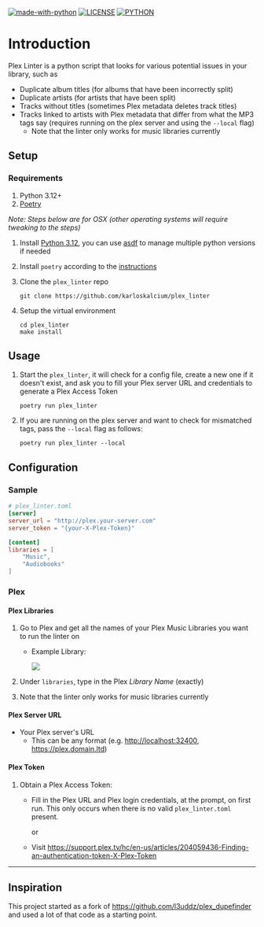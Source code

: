[![made-with-python](https://img.shields.io/badge/Made%20with-Python-blue.svg?style=flat-square)](https://www.python.org/)
[![LICENSE](https://img.shields.io/badge/license-MIT-blue.svg)](https://raw.githubusercontent.com/karloskalcium/md2enex/master/LICENSE)
[![PYTHON](https://img.shields.io/badge/python-3.12-orange.svg)](https://docs.python.org/3.12/index.html)

# Introduction

Plex Linter is a python script that looks for various potential issues in your library, such as

- Duplicate album titles (for albums that have been incorrectly split)
- Duplicate artists (for artists that have been split)
- Tracks without titles (sometimes Plex metadata deletes track titles)
- Tracks linked to artists with Plex metadata that differ from what the MP3 tags say (requires running on the plex server and using the `--local` flag)
  - Note that the linter only works for music libraries currently

## Setup

### Requirements

1. Python 3.12+
1. [Poetry](https://python-poetry.org/)

_Note: Steps below are for OSX (other operating systems will require tweaking to the steps)_

1. Install [Python 3.12](https://www.python.org/downloads/release/python-3123/), you can use [asdf](https://asdf-vm.com/) to manage multiple python versions if needed

1. Install `poetry` according to the [instructions](https://python-poetry.org/docs/#installation)

1. Clone the `plex_linter` repo

   ```commandline
   git clone https://github.com/karloskalcium/plex_linter
   ```

1. Setup the virtual environment

   ```commandline
   cd plex_linter
   make install
   ```

## Usage

1. Start the `plex_linter`, it will check for a config file, create a new one if it doesn't exist, and ask you to fill your Plex server URL and credentials to generate a Plex Access Token

   ```commandline
   poetry run plex_linter
   ```

1. If you are running on the plex server and want to check for mismatched tags, pass the `--local` flag as follows:

   ```commandline
   poetry run plex_linter --local
   ```

## Configuration

### Sample

```toml
# plex_linter.toml
[server]
server_url = "http://plex.your-server.com"
server_token = "{your-X-Plex-Token}"

[content]
libraries = [
    "Music",
    "Audiobooks"
]
```

### Plex

#### Plex Libraries

1. Go to Plex and get all the names of your Plex Music Libraries you want to run the linter on

   - Example Library:

     ![](https://i.imgur.com/JFRTD1m.png)

1. Under `libraries`, type in the Plex *Library Name* (exactly)

1. Note that the linter only works for music libraries currently

#### Plex Server URL

- Your Plex server's URL
  - This can be any format (e.g. <http://localhost:32400>, <https://plex.domain.ltd>)

#### Plex Token

1. Obtain a Plex Access Token:

   - Fill in the Plex URL and Plex login credentials, at the prompt, on first run. This only occurs when there is no valid `plex_linter.toml` present.

     or

   - Visit https://support.plex.tv/hc/en-us/articles/204059436-Finding-an-authentication-token-X-Plex-Token

______________________________________________________________________

## Inspiration

This project started as a fork of https://github.com/l3uddz/plex_dupefinder and used a lot of that code as a starting point.
